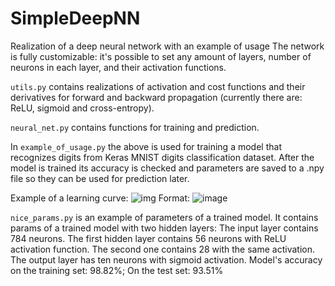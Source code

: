 # SimpleDeepNN
Realization of a deep neural network with an example of usage
The network is fully customizable: it's possible to set any amount of layers, number of neurons in each layer, and their activation functions.

`utils.py` contains realizations of activation and cost functions and their derivatives for forward and backward propagation (currently there are: ReLU, sigmoid and cross-entropy).

`neural_net.py` contains functions for training and prediction.

In `example_of_usage.py` the above is used for training a model that recognizes digits from Keras MNIST digits classification dataset. After the model is trained its accuracy is checked and parameters are saved to a .npy file so they can be used for prediction later.

Example of a learning curve:
![img](/images/logo.png)
Format: ![image](url)

`nice_params.py` is an example of parameters of a trained model. It contains params of a trained model with two hidden layers:
The input layer contains 784 neurons.
The first hidden layer contains 56 neurons with ReLU activation function. The second one contains 28 with the same activation. The output layer has ten neurons with sigmoid activation.
Model's accuracy on the training set: 98.82%;
On the test set: 93.51%
